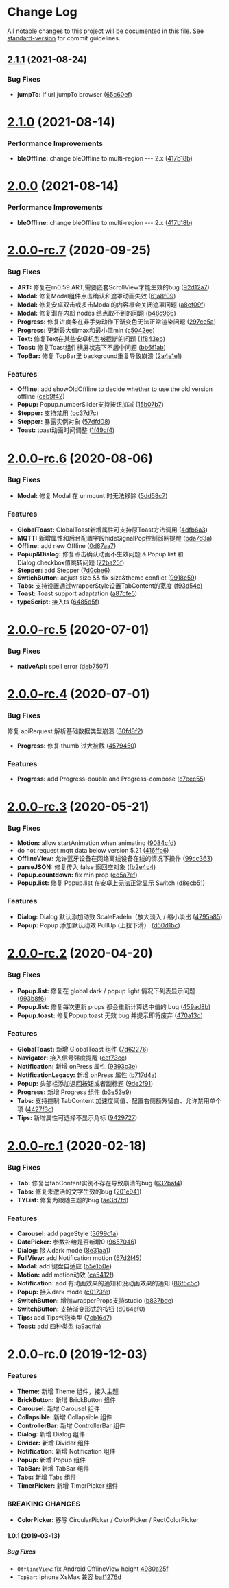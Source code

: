 # Change Log

All notable changes to this project will be documented in this file. See [standard-version](https://github.com/conventional-changelog/standard-version) for commit guidelines.

## [2.1.1](https://github.com/TuyaInc/tuya-panel-kit/compare/v2.1.0...v2.1.1) (2021-08-24)


### Bug Fixes

* **jumpTo:** if url jumpTo browser ([65c60ef](https://github.com/TuyaInc/tuya-panel-kit/commit/65c60efbf08054a059cb8adbc11811266f7d5da1))



# [2.1.0](https://github.com/TuyaInc/tuya-panel-kit/compare/v2.0.0-rc.7...v2.1.0) (2021-08-14)


### Performance Improvements

* **bleOffline:** change bleOffline to multi-region --- 2.x ([417b18b](https://github.com/TuyaInc/tuya-panel-kit/commit/417b18b705ba38f632c67512ac70aff4c821fee1))



# [2.0.0](https://github.com/TuyaInc/tuya-panel-kit/compare/v2.0.0-rc.7...v2.0.0) (2021-08-14)


### Performance Improvements

* **bleOffline:** change bleOffline to multi-region --- 2.x ([417b18b](https://github.com/TuyaInc/tuya-panel-kit/commit/417b18b705ba38f632c67512ac70aff4c821fee1))



# [2.0.0-rc.7](https://github.com/TuyaInc/tuya-panel-kit/compare/v2.0.0-rc.6...v2.0.0-rc.7) (2020-09-25)


### Bug Fixes

* **ART:** 修复在rn0.59 ART,需要嵌套ScrollView才能生效的bug ([92d12a7](https://github.com/TuyaInc/tuya-panel-kit/commit/92d12a73bf45e5887ac367443882baaa55f0a098))
* **Modal:** 修复Modal组件点击确认和遮罩动画失效 ([61a8f09](https://github.com/TuyaInc/tuya-panel-kit/commit/61a8f098a0857a2a8b4216090ba73712ec66af13))
* **Modal:** 修复安卓双击或多击Modal的内容框会关闭遮罩问题 ([a8ef09f](https://github.com/TuyaInc/tuya-panel-kit/commit/a8ef09ff2ae80c822959b651283f71d9fdfa038e))
* **Modal:** 修复潜在内部 nodes 结点取不到的问题 ([b48c966](https://github.com/TuyaInc/tuya-panel-kit/commit/b48c9661206ab003af9a632d51ab26f26d6fe51f))
* **Progress:** 修复进度条在非手势动作下渐变色无法正常渲染问题 ([297ce5a](https://github.com/TuyaInc/tuya-panel-kit/commit/297ce5a652426b9c683e453c5c5066706a9b38e6))
* **Progress:** 更新最大值max和最小值min ([c5042ee](https://github.com/TuyaInc/tuya-panel-kit/commit/c5042ee092e84e683cbc13a8dac229283a5449d4))
* **Text:** 修复Text在某些安卓机型被截断的问题 ([1f843eb](https://github.com/TuyaInc/tuya-panel-kit/commit/1f843eb71c869ef6760c96650bfcaeaf84196659))
* **Toast:** 修复Toast组件横屏状态下不居中问题 ([bb6f1ab](https://github.com/TuyaInc/tuya-panel-kit/commit/bb6f1abc135300186d75287f9447239eaeefee4d))
* **TopBar:** 修复 TopBar里 background重复导致崩溃 ([2a4e1e1](https://github.com/TuyaInc/tuya-panel-kit/commit/2a4e1e1196dec2013f6c4599679d85a48fa68848))


### Features

* **Offline:** add showOldOffline to decide whether to use the old version offline ([ceb9f42](https://github.com/TuyaInc/tuya-panel-kit/commit/ceb9f42e72e2b198e4bcfe69bc118f444d2c14a6))
* **Popup:** Popup.numberSlider支持按钮加减 ([15b07b7](https://github.com/TuyaInc/tuya-panel-kit/commit/15b07b7a5cce43329786a3beee3e2d897983e386))
* **Stepper:** 支持禁用 ([bc37d7c](https://github.com/TuyaInc/tuya-panel-kit/commit/bc37d7c724dd0cf686e65977e70f6717d0165398))
* **Stepper:** 暴露实例对象 ([57dfd08](https://github.com/TuyaInc/tuya-panel-kit/commit/57dfd08208cd4db1919bea3b9ad73a98d74b6e24))
* **Toast:** toast动画时间调整 ([1f49cf4](https://github.com/TuyaInc/tuya-panel-kit/commit/1f49cf45d8bc6d42f7cb49bb7cb69dfcd1e6c72e))



# [2.0.0-rc.6](https://github.com/TuyaInc/tuya-panel-kit/compare/v2.0.0-rc.5...v2.0.0-rc.6) (2020-08-06)


### Bug Fixes

* **Modal:** 修复 Modal 在 unmount 时无法移除 ([5dd58c7](https://github.com/TuyaInc/tuya-panel-kit/commit/5dd58c7ebf1b904e66974f1a4974648967e1fb66))


### Features

* **GlobalToast:** GlobalToast新增属性可支持原Toast方法调用 ([4dfb6a3](https://github.com/TuyaInc/tuya-panel-kit/commit/4dfb6a3de4bb909c0795a1ea6ffa9213691edf68))
* **MQTT:** 新增属性和后台配置字段hideSignalPop控制弱网提醒 ([bda7d3a](https://github.com/TuyaInc/tuya-panel-kit/commit/bda7d3af2a3c20390e468285590b299cb128689b))
* **Offline:** add new Offline ([0d87aa7](https://github.com/TuyaInc/tuya-panel-kit/commit/0d87aa74882fe84da6353a9f0fd229f8a388b84b))
* **Popup&Dialog:** 修复点击确认动画不生效问题 & Popup.list 和Dialog.checkbox值跳转问题 ([72ba25f](https://github.com/TuyaInc/tuya-panel-kit/commit/72ba25f39af58894ef05d0fdff9d5761263fcd10))
* **Stepper:** add Stepper ([7d0cbe6](https://github.com/TuyaInc/tuya-panel-kit/commit/7d0cbe6d784be000b6c474fb8b3c645e2aac09cd))
* **SwtichButton:** adjust size && fix size&theme conflict ([9918c59](https://github.com/TuyaInc/tuya-panel-kit/commit/9918c599b11aab1b342c9bfe809736b526ef2f6c))
* **Tabs:** 支持设置通过wrapperStyle设置TabContent的宽度 ([f93d54e](https://github.com/TuyaInc/tuya-panel-kit/commit/f93d54e4c01488825b820795dff4084991b11e05))
* **Toast:** Toast support adaptation ([a87cfe5](https://github.com/TuyaInc/tuya-panel-kit/commit/a87cfe532972ed47d7bf70dcc6f7cdb55a366a8c))
* **typeScript:** 接入ts ([6485d5f](https://github.com/TuyaInc/tuya-panel-kit/commit/6485d5f691d3f861644457fe545d3f3391014359))



# [2.0.0-rc.5](https://github.com/TuyaInc/tuya-panel-kit/compare/v2.0.0-rc.4...v2.0.0-rc.5) (2020-07-01)


### Bug Fixes

* **nativeApi:** spell error ([deb7507](https://github.com/TuyaInc/tuya-panel-kit/commit/deb7507c5192acdf59aefc9297e6516beb119066))



# [2.0.0-rc.4](https://github.com/TuyaInc/tuya-panel-kit/compare/v2.0.0-rc.3...v2.0.0-rc.4) (2020-07-01)


### Bug Fixes

修复 apiRequest 解析基础数据类型崩溃 ([30fd8f2](https://github.com/TuyaInc/tuya-panel-kit/commit/30fd8f2627d5ac596766f6cd0bdfd73e1887267e))
* **Progress:** 修复 thumb 过大被截 ([4579450](https://github.com/TuyaInc/tuya-panel-kit/commit/4579450730d37ef98989189bbc0432ef1e1cfe41))


### Features

* **Progress:** add Progress-double and Progress-compose ([c7eec55](https://github.com/TuyaInc/tuya-panel-kit/commit/c7eec5522b2b24fe267aaa444b50c430a00a25f1))



# [2.0.0-rc.3](https://github.com/TuyaInc/tuya-panel-kit/compare/v2.0.0-rc.2...v2.0.0-rc.3) (2020-05-21)


### Bug Fixes

* **Motion:** allow startAnimation when animating ([9084cfd](https://github.com/TuyaInc/tuya-panel-kit/commit/9084cfd8798a0baadffd6eaa5ed265dfe2b713c9))
* do not request mqtt data below version 5.21 ([416ffb6](https://github.com/TuyaInc/tuya-panel-kit/commit/416ffb6a04ac97cf00d60e2d102b952434c49f25))
* **OfflineView:** 允许蓝牙设备在网络离线设备在线的情况下操作 ([99cc363](https://github.com/TuyaInc/tuya-panel-kit/commit/99cc363b8e4f21662a820556d07db1576cc8c120))
* **parseJSON:** 修复传入 false 返回空对象 ([fb2e4c4](https://github.com/TuyaInc/tuya-panel-kit/commit/fb2e4c412e944973dbea05c7b285c66d9d893c57))
* **Popup.countdown:** fix min prop ([ed5a7ef](https://github.com/TuyaInc/tuya-panel-kit/commit/ed5a7eff9d28a3a6741ee04142a53df14337a071))
* **Popup.list:** 修复 Popup.list 在安卓上无法正常显示 Switch ([d8ecb51](https://github.com/TuyaInc/tuya-panel-kit/commit/d8ecb5190ca1a794fdc40e79b33fdc4703beb078))


### Features

* **Dialog:** Dialog 默认添加动效 ScaleFadeIn（放大淡入 / 缩小淡出 ([4795a85](https://github.com/TuyaInc/tuya-panel-kit/commit/4795a85bdaf813e18b79aa57fcc53b3528c9bc49))
* **Popup:** Popup 添加默认动效 PullUp (上拉下滑） ([d50d1bc](https://github.com/TuyaInc/tuya-panel-kit/commit/d50d1bc8a298b8c2e8e9c0163fb837a3e36380c3))



# [2.0.0-rc.2](https://github.com/TuyaInc/tuya-panel-kit/compare/v2.0.0-rc.1...v2.0.0-rc.2) (2020-04-20)


### Bug Fixes

* **Popup.list:** 修复在 global dark / popup light 情况下列表显示问题 ([993b8f6](https://github.com/TuyaInc/tuya-panel-kit/commit/993b8f662effee53665a8ace1bfa3b2ad9f7a553))
* **Popup.list:** 修复每次更新 props 都会重新计算选中值的 bug ([459ad8b](https://github.com/TuyaInc/tuya-panel-kit/commit/459ad8b13ac46ef948fedb098a766fddb21037a2))
* **Popup.toast:** 修复Popup.toast 无效 bug 并提示即将废弃 ([470a13d](https://github.com/TuyaInc/tuya-panel-kit/commit/470a13d35fbdf56b97691316906ccbe75f179305))


### Features

* **GlobalToast:** 新增 GlobalToast 组件 ([7d62276](https://github.com/TuyaInc/tuya-panel-kit/commit/7d62276cba5a2afc1079e803f13fb9b780e82355))
* **Navigator:** 接入信号强度提醒 ([cef73cc](https://github.com/TuyaInc/tuya-panel-kit/commit/cef73cc00d43d9513d20cc3dafac649aabff2f78))
* **Notification:** 新增 onPress 属性 ([9393c3e](https://github.com/TuyaInc/tuya-panel-kit/commit/9393c3e6f83bad2f4e29fe51b46331cb94f025d6))
* **NotificationLegacy:** 新增 onPress 属性 ([b717d4a](https://github.com/TuyaInc/tuya-panel-kit/commit/b717d4a3e37bb87c02e0e6dcbcf82f67f801fdbf))
* **Popup:** 头部栏添加返回按钮或者副标题 ([9de2f91](https://github.com/TuyaInc/tuya-panel-kit/commit/9de2f9126ead014bbab7d9e7c366e3fec19927d1))
* **Progress:** 新增 Progress 组件 ([b3e53e9](https://github.com/TuyaInc/tuya-panel-kit/commit/b3e53e984f49b493611242b47c1502e2abf50c39))
* **Tabs:** 支持控制 TabContent 加速度阈值、配置右侧额外留白、允许禁用单个项 ([4427f3c](https://github.com/TuyaInc/tuya-panel-kit/commit/4427f3ced44b608f9c42bc195d92a4cca4ca7c2b))
* **Tips:** 新增属性可选择不显示角标 ([9429727](https://github.com/TuyaInc/tuya-panel-kit/commit/9429727c49a4cacda2bdb7331a6016113898f309))



# [2.0.0-rc.1](https://github.com/TuyaInc/tuya-panel-kit/compare/v2.0.0-rc.0...v2.0.0-rc.1) (2020-02-18)


### Bug Fixes

* **Tab:** 修复当tabContent实例不存在导致崩溃的bug ([632baf4](https://github.com/TuyaInc/tuya-panel-kit/commit/632baf4f7d5c583bcc5b7141dede714cde382508))
* **Tabs:** 修复未激活的文字生效的bug ([201c941](https://github.com/TuyaInc/tuya-panel-kit/commit/201c941f5d99210144ba3e2c7580abd777b99467))
* **TYList:** 修复为跟随主题的bug ([ae3d7fd](https://github.com/TuyaInc/tuya-panel-kit/commit/ae3d7fd9f2bdc13801238180a1a777e4afc4249a))


### Features

* **Carousel:** add pageStyle ([3699c1a](https://github.com/TuyaInc/tuya-panel-kit/commit/3699c1a599d9eed21028a5a23adb0524b1344a08))
* **DatePicker:** 参数补给是否新增0 ([9657046](https://github.com/TuyaInc/tuya-panel-kit/commit/9657046c0492b1af8e9bce7e1fecc521491c35ed))
* **Dialog:** 接入dark mode ([8e31aa1](https://github.com/TuyaInc/tuya-panel-kit/commit/8e31aa1855f5059e4261da90bb494ca61acaf557))
* **FullView:** add Notification motion ([67d2f45](https://github.com/TuyaInc/tuya-panel-kit/commit/67d2f45bd8d7a04f9ff9a340080ab0644900b14d))
* **Modal:** add 键盘自适应 ([b5e1b0e](https://github.com/TuyaInc/tuya-panel-kit/commit/b5e1b0efcce1a328c706fb61f46b05b2f37705c3))
* **Motion:** add motion动效 ([ca5412f](https://github.com/TuyaInc/tuya-panel-kit/commit/ca5412ff3e245c003c14ee460399980a3a9b17d7))
* **Notification:** add 有动画效果的通知和没动画效果的通知 ([86f5c5c](https://github.com/TuyaInc/tuya-panel-kit/commit/86f5c5c9a08226e2bcd19aa7c8cb7334bbe6d08c))
* **Popup:** 接入dark mode ([c0173fe](https://github.com/TuyaInc/tuya-panel-kit/commit/c0173fedbf786c7a50eed203beec18bc404bd415))
* **SwitchButton:** 增加wrapperProps支持studio ([b837bde](https://github.com/TuyaInc/tuya-panel-kit/commit/b837bde0cebbfff794a3cc918492a0c19cb99fec))
* **SwitchButton:** 支持渐变形式的按钮 ([d064ef0](https://github.com/TuyaInc/tuya-panel-kit/commit/d064ef02f786cf8a7bb0340b298571b144a7f930))
* **Tips:** add Tips气泡类型 ([7cb16d7](https://github.com/TuyaInc/tuya-panel-kit/commit/7cb16d7b682ec947ca1d1c4cb7ab3227fbccbcb6))
* **Toast:** add 四种类型 ([a9acffa](https://github.com/TuyaInc/tuya-panel-kit/commit/a9acffa8adc914d3df27ecaf9fc6112fe77372e5))



# 2.0.0-rc.0 (2019-12-03)


### Features

* **Theme:** 新增 Theme 组件，接入主题
* **BrickButton:** 新增 BrickButton 组件
* **Carousel:** 新增 Carousel 组件
* **Collapsible:** 新增 Collapsible 组件
* **ControllerBar:** 新增 ControllerBar 组件
* **Dialog:** 新增 Dialog 组件
* **Divider:** 新增 Divider 组件
* **Notification:** 新增 Notification 组件
* **Popup:** 新增 Popup 组件
* **TabBar:** 新增 TabBar 组件
* **Tabs:** 新增 Tabs 组件
* **TimerPicker:** 新增 TimerPicker 组件

### BREAKING CHANGES

* **ColorPicker:** 移除 CircularPicker / ColorPicker / RectColorPicker

#### 1.0.1 (2019-03-13)

##### Bug Fixes

* `OfflineView`: fix Android OfflineView height [4980a25f](https://github.com/TuyaInc/tuya-panel-kit/commit/4980a25f3648b46140f99ff3fefd72081c1f0c12)
* `TopBar`: Iphone XsMax 兼容 [baf1276d](https://github.com/TuyaInc/tuya-panel-kit/commit/baf1276d32c450ecb7f56fb0a20ccc493154d7a5)
